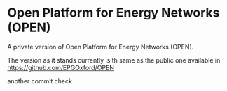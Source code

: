 # Open Platform for Energy Networks (OPEN)

A private version of Open Platform for Energy Networks (OPEN).

The version as it stands currently is th same as the public one available in https://github.com/EPGOxford/OPEN

another commit check
